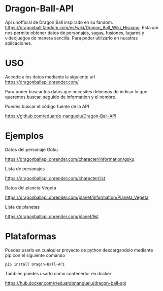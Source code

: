 Dragon-Ball-API
===============
Api unofficial de Dragon Ball inspirado en su fandom. https://dragonball.fandom.com/es/wiki/Dragon_Ball_Wiki_Hispano. Esta api nos permite obtener datos de personajes, sagas, fusiones, lugares y videojuegos de manera sencilla. Para poder utilizarlo en nuestras aplicaciones.

USO
===============
Accede a los datos mediante la siguiente url https://dragonballapi.onrender.com/

Para poder buscar los datos que necesites debemos de indicar lo que queremos buscar, seguido de information y el nombre.

Puedes buscar el código fuente de la API

https://github.com/eduardo-nanguelu/Dragon-Ball-API

Ejemplos
===============
Datos del personaje Goku

https://dragonballapi.onrender.com/character/information/goku

Lista de personajes

https://dragonballapi.onrender.com/character/list

Datos del planeta Vegeta

https://dragonballapi.onrender.com/planet/information/Planeta_Vegeta

Lista de planetas

https://dragonballapi.onrender.com/planet/list

Plataformas
===============
Puedes usarlo en cualquier proyecto de python descargandolo mediante pip con el siguiente comando

    pip install Dragon-Ball-API

Tambien puedes usarlo como contenedor en docker

https://hub.docker.com/r/eduardonanguelu/dragon-ball-api